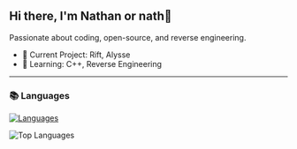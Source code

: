 ## Hi there, I'm Nathan or nath👋

Passionate about coding, open-source, and reverse engineering.

- 🔭 Current Project: Rift, Alysse
- 🌱 Learning: C++, Reverse Engineering

---

### 📚 Languages

[![Languages](https://skillicons.dev/icons?i=java,cpp,python&theme=dark)](https://skillicons.dev)

![Top Languages](https://github-readme-stats.vercel.app/api/top-langs/?username=literallyawildhog&layout=compact&theme=radical&hide=html,css)
